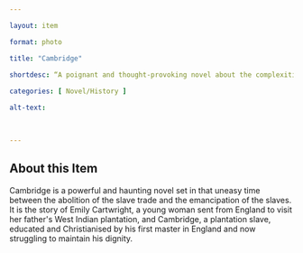 ```yaml
--- 

layout: item 

format: photo 

title: "Cambridge"

shortdesc: “A poignant and thought-provoking novel about the complexities of relationships during the abolition of the slave trade.”
 
categories: [ Novel/History ]

alt-text:  

 

--- 
```


## About this Item 

Cambridge is a powerful and haunting novel set in that uneasy time between the abolition of the slave trade and the emancipation of the slaves. It is the story of Emily Cartwright, a young woman sent from England to visit her father's West Indian plantation, and Cambridge, a plantation slave, educated and Christianised by his first master in England and now struggling to maintain his dignity.
